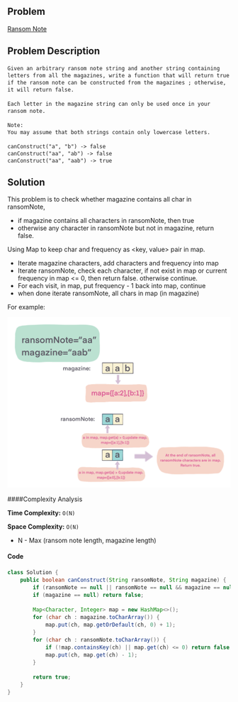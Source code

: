 ## Problem
[Ransom Note](https://leetcode.com/explore/featured/card/may-leetcoding-challenge/534/week-1-may-1st-may-7th/3318/)

## Problem Description
```
Given an arbitrary ransom note string and another string containing letters from all the magazines, write a function that will return true if the ransom note can be constructed from the magazines ; otherwise, it will return false.

Each letter in the magazine string can only be used once in your ransom note.

Note:
You may assume that both strings contain only lowercase letters.

canConstruct("a", "b") -> false
canConstruct("aa", "ab") -> false
canConstruct("aa", "aab") -> true
```

## Solution
This problem is to check whether magazine contains all char in ransomNote, 
- if magazine contains all characters in ransomNote, then true
- otherwise any character in ransomNote but not in magazine, return false.

Using Map to keep char and frequency as <key, value> pair in map. 
- Iterate magazine characters, add characters and frequency into map
- Iterate ransomNote, check each character, if not exist in map or current frequency in map <= 0, then return false. otherwise continue.
- For each visit, in map, put frequency - 1 back into map, continue
- when done iterate ransomNote, all chars in map (in magazine)

For example:

![Ransom Note](../../assets/leetcode/ransom-note.png)

####Complexity Analysis

**Time Complexity:** `O(N)`

**Space Complexity:** `O(N)`

- N - Max (ransom note length, magazine length)

#### Code

```java
class Solution {
    public boolean canConstruct(String ransomNote, String magazine) {
        if (ransomNote == null || ransomNote == null && magazine == null) return true;
        if (magazine == null) return false;
        
        Map<Character, Integer> map = new HashMap<>();
        for (char ch : magazine.toCharArray()) {
            map.put(ch, map.getOrDefault(ch, 0) + 1);
        }
        for (char ch : ransomNote.toCharArray()) {
            if (!map.containsKey(ch) || map.get(ch) <= 0) return false;
            map.put(ch, map.get(ch) - 1);
        }

        return true;
    }   
}
```
